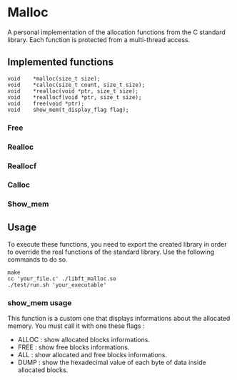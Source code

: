 # Malloc

A personal implementation of the allocation functions from the C standard library. Each function is protected from a multi-thread access.

## Implemented functions

```
void	*malloc(size_t size);
void	*calloc(size_t count, size_t size);
void	*realloc(void *ptr, size_t size);
void	*reallocf(void *ptr, size_t size);
void	free(void *ptr);
void	show_mem(t_display_flag flag);
```

### Free
### Realloc
### Reallocf
### Calloc
### Show_mem

## Usage

To execute these functions, you need to export the created library in order to override the real functions of the standard library. Use the following commands to do so.

```
make
cc 'your_file.c' ./libft_malloc.so
./test/run.sh 'your_executable'
```

### show_mem usage

This function is a custom one that displays informations about the allocated memory.
You must call it with one these flags :
- ALLOC : show allocated blocks informations.
- FREE : show free blocks informations.
- ALL : show allocated and free blocks informations.
- DUMP : show the hexadecimal value of each byte of data inside allocated blocks.
